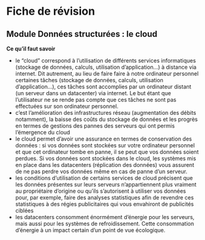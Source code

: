 # Fiche de révision
## Module Données structurées : le cloud

**Ce qu’il faut savoir**

- le “cloud” correspond à l’utilisation de différents services informatiques (stockage de données, calculs, utilisation d’application...) à distance via internet. Dit autrement, au lieu de faire faire à notre ordinateur personnel certaines tâches (stockage de données, calculs, utilisation d’application...), ces tâches sont accomplies par un ordinateur distant (un serveur dans un datacenter) via internet. Le but étant que l’utilisateur ne se rende pas compte que ces tâches ne sont pas effectuées sur son ordinateur personnel.
- c’est l’amélioration des infrastructures réseau (augmentation des débits notamment), la baisse des coûts du stockage de données et les progrès en termes de gestions des pannes des serveurs qui ont permis l’émergence du cloud
- le cloud permet d’avoir une assurance en termes de conservation des données : si vos données sont stockées sur votre ordinateur personnel et que cet ordinateur tombe en panne, il se peut que vos données soient perdues. Si vos données sont stockées dans le cloud, les systèmes mis en place dans les datacenters (réplication des données) vous assurent de ne pas perdre vos données même en cas de panne d’un serveur.
- les conditions d’utilisation de certains services de cloud précisent que les données présentes sur leurs serveurs n’appartiennent plus vraiment au propriétaire d’origine ou qu’ils s’autorisent à utiliser vos données pour, par exemple, faire des analyses statistiques afin de revendre ces statistiques à des régies publicitaires qui vous envahiront de publicités ciblées
- les datacenters consomment énormément d’énergie pour les serveurs, mais aussi pour les systèmes de refroidissement. Cette consommation d’énergie à un impact certain d’un point de vue écologique.